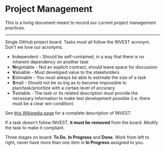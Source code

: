 # Project Management

This is a living document meant to record our current project management practices.

---

Single GitHub project board. Tasks must all follow the INVEST acronym. Don't we love our acronyms.

- **I**ndependent - Should be self-contained, in a way that there is no inherent dependency on another task
- **N**egotiable - Not an explicit contract, should leave space for discussion
- **V**aluable - Must developed value to the stakeholders
- **E**stimable - You must always be able to estimate the size of a task
- **S**mall - Should not be so big as to become impossible to plan/task/prioritize with a certain level of accuracy
- **T**estable - The task or its related description must provide the necessary information to make test development possible (i.e. there must be a clear win condition)

See [this Wikipedia page](https://en.wikipedia.org/wiki/INVEST_(mnemonic)) for a complete description of INVEST.

If a task doesn't follow INVEST, **it must be removed** from the board. Modify the task to make it compliant.

Three stages on board: **To Do**, **In Progress** and **Done**. Work from left to right, never have more than one item in **In Progress** assigned to you.
